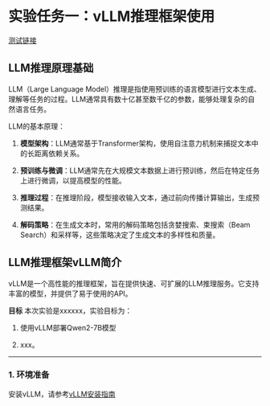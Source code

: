 # 实验任务一：vLLM推理框架使用

[测试链接](https://cdn.jsdelivr.net/gh/zhiweinju/nju-dl-lab-2025spring@main/docs/lab1/lab1.ipynb)

## LLM推理原理基础

LLM（Large Language Model）推理是指使用预训练的语言模型进行文本生成、理解等任务的过程。LLM通常具有数十亿甚至数千亿的参数，能够处理复杂的自然语言任务。

LLM的基本原理：

1. **模型架构**：LLM通常基于Transformer架构，使用自注意力机制来捕捉文本中的长距离依赖关系。

2. **预训练与微调**：LLM通常先在大规模文本数据上进行预训练，然后在特定任务上进行微调，以提高模型的性能。

3. **推理过程**：在推理阶段，模型接收输入文本，通过前向传播计算输出，生成预测结果。

4. **解码策略**：在生成文本时，常用的解码策略包括贪婪搜索、束搜索（Beam Search）和采样等，这些策略决定了生成文本的多样性和质量。

## LLM推理框架vLLM简介

vLLM是一个高性能的推理框架，旨在提供快速、可扩展的LLM推理服务。它支持丰富的模型，并提供了易于使用的API。

**目标**
本次实验是xxxxxx，实验目标为：

1. 使用vLLM部署Qwen2-7B模型

2. xxx。

------

### **1. 环境准备**

安装vLLM，请参考[vLLM安装指南](https://vllm.ai)

